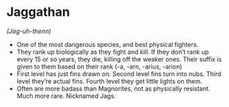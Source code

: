 # Jaggathan

*(Jag-uh-thenn)*

- One of the most dangerous species, and best physical fighters. 
- They rank up biologically as they fight and kill. If they don’t rank up every 15 or so years, they die, killing off the weaker ones. Their suffix is given to them based on their rank (-a, -arn, -arius, -arion) 
- First level has just fins drawn on. Second level fins turn into nubs. Third level they’re actual fins. Fourth level they get little lights on them. 
- Often are more badass than Magnorites, not as physically resistant. Much more rare. Nicknamed Jags. 
